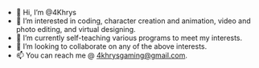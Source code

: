 - 👋 Hi, I’m @4Khrys
- 👀 I’m interested in coding, character creation and animation, video and photo editing, and virtual designing.
- 🌱 I’m currently self-teaching various programs to meet my interests.
- 💞️ I’m looking to collaborate on any of the above interests.
- 📫 You can reach me @ 4khrysgaming@gmail.com.

<!---
4Khrys/4Khrys is a ✨ special ✨ repository because its `README.md` (this file) appears on your GitHub profile.
You can click the Preview link to take a look at your changes.
--->
